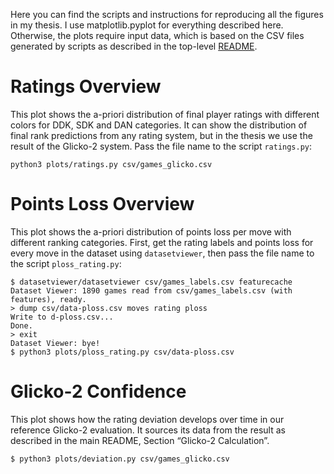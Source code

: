 Here you can find the scripts and instructions for reproducing all the figures in my thesis.
I use matplotlib.pyplot for everything described here.
Otherwise, the plots require input data, which is based on the CSV files generated by scripts as described in the top-level [README](../README.md).

# Ratings Overview

This plot shows the a-priori distribution of final player ratings with different colors for DDK, SDK and DAN categories.
It can show the distribution of final rank predictions from any rating system, but in the thesis we use the result of the Glicko-2 system.
Pass the file name to the script `ratings.py`:

```
python3 plots/ratings.py csv/games_glicko.csv
```

# Points Loss Overview

This plot shows the a-priori distribution of points loss per move with different ranking categories.
First, get the rating labels and points loss for every move in the dataset using `datasetviewer`, then pass the file name to the script `ploss_rating.py`:

```
$ datasetviewer/datasetviewer csv/games_labels.csv featurecache
Dataset Viewer: 1890 games read from csv/games_labels.csv (with features), ready.
> dump csv/data-ploss.csv moves rating ploss
Write to d-ploss.csv...
Done.
> exit
Dataset Viewer: bye!
$ python3 plots/ploss_rating.py csv/data-ploss.csv
```

# Glicko-2 Confidence

This plot shows how the rating deviation develops over time in our reference Glicko-2 evaluation.
It sources its data from the result as described in the main README, Section “Glicko-2 Calculation”.

```
$ python3 plots/deviation.py csv/games_glicko.csv
```
